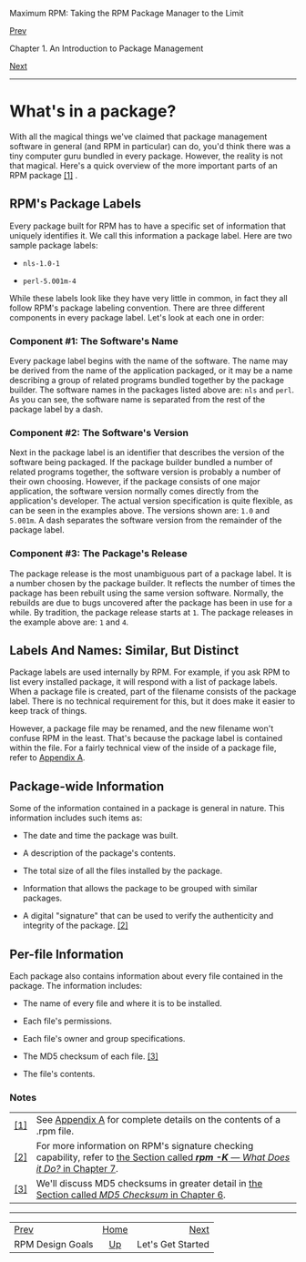 <div class="NAVHEADER">

Maximum RPM: Taking the RPM Package Manager to the Limit

</div>

[Prev](s1-intro-to-rpm-rpm-design-goals.html)

Chapter 1. An Introduction to Package Management

[Next](s1-intro-to-rpm-lets-get-started.html)

-----

<div class="sect1">

# <span id="s1-intro-to-rpm-whats-in-package">What's in a package?</span>

With all the magical things we've claimed that package management
software in general (and RPM in particular) can do, you'd think there
was a tiny computer guru bundled in every package. However, the reality
is not that magical. Here's a quick overview of the more important parts
of an RPM package [<span class="footnote">\[1\]</span>](#FTN.AEN376) .

<div class="sect2">

## <span id="s2-intro-to-rpm-package-labels">RPM's Package Labels</span>

Every package built for RPM has to have a specific set of information
that uniquely identifies it. We call this information a package label.
Here are two sample package labels:

  - `nls-1.0-1`

  - `perl-5.001m-4`

While these labels look like they have very little in common, in fact
they all follow RPM's package labeling convention. There are three
different components in every package label. Let's look at each one in
order:

<div class="sect3">

### <span id="s3-intro-to-rpm-software-name">Component \#1: The Software's Name</span>

Every package label begins with the name of the software. The name may
be derived from the name of the application packaged, or it may be a
name describing a group of related programs bundled together by the
package builder. The software names in the packages listed above are:
`nls` and `perl`. As you can see, the software name is separated from
the rest of the package label by a dash.

</div>

<div class="sect3">

### <span id="s3-intro-to-rpm-software-version">Component \#2: The Software's Version</span>

Next in the package label is an identifier that describes the version of
the software being packaged. If the package builder bundled a number of
related programs together, the software version is probably a number of
their own choosing. However, if the package consists of one major
application, the software version normally comes directly from the
application's developer. The actual version specification is quite
flexible, as can be seen in the examples above. The versions shown are:
`1.0` and `5.001m`. A dash separates the software version from the
remainder of the package label.

</div>

<div class="sect3">

### <span id="s3-intro-to-rpm-package-release">Component \#3: The Package's Release</span>

The package release is the most unambiguous part of a package label. It
is a number chosen by the package builder. It reflects the number of
times the package has been rebuilt using the same version software.
Normally, the rebuilds are due to bugs uncovered after the package has
been in use for a while. By tradition, the package release starts at
`1`. The package releases in the example above are: `1` and `4`.

</div>

</div>

<div class="sect2">

## <span id="s2-intro-to-rpm-labels-names">Labels And Names: Similar, But Distinct</span>

Package labels are used internally by RPM. For example, if you ask RPM
to list every installed package, it will respond with a list of package
labels. When a package file is created, part of the filename consists of
the package label. There is no technical requirement for this, but it
does make it easier to keep track of things.

However, a package file may be renamed, and the new filename won't
confuse RPM in the least. That's because the package label is contained
within the file. For a fairly technical view of the inside of a package
file, refer to [Appendix A](ch-rpm-file-format.html).

</div>

<div class="sect2">

## <span id="s2-intro-to-rpm-package-wide-information">Package-wide Information</span>

Some of the information contained in a package is general in nature.
This information includes such items as:

  - The date and time the package was built.

  - A description of the package's contents.

  - The total size of all the files installed by the package.

  - Information that allows the package to be grouped with similar
    packages.

  - A digital "signature" that can be used to verify the authenticity
    and integrity of the package.
    [<span class="footnote">\[2\]</span>](#FTN.AEN434)

</div>

<div class="sect2">

## <span id="s2-intro-to-rpm-per-file-information">Per-file Information</span>

Each package also contains information about every file contained in the
package. The information includes:

  - The name of every file and where it is to be installed.

  - Each file's permissions.

  - Each file's owner and group specifications.

  - The MD5 checksum of each file.
    [<span class="footnote">\[3\]</span>](#FTN.AEN452)

  - The file's contents.

</div>

</div>

### Notes

|                                                                                     |                                                                                                                                                                                             |
| ----------------------------------------------------------------------------------- | ------------------------------------------------------------------------------------------------------------------------------------------------------------------------------------------- |
| [<span class="footnote">\[1\]</span>](s1-intro-to-rpm-whats-in-package.html#AEN376) | See [Appendix A](ch-rpm-file-format.html) for complete details on the contents of a .rpm file.                                                                                              |
| [<span class="footnote">\[2\]</span>](s1-intro-to-rpm-whats-in-package.html#AEN434) | For more information on RPM's signature checking capability, refer to [the Section called ***rpm -K** — What Does it Do?* in Chapter 7](ch-rpm-checksig.html#s1-rpm-checksig-what-it-does). |
| [<span class="footnote">\[3\]</span>](s1-intro-to-rpm-whats-in-package.html#AEN452) | We'll discuss MD5 checksums in greater detail in [the Section called *MD5 Checksum* in Chapter 6](ch-rpm-verify.html#s3-rpm-verify-md5-checksum).                                           |

<div class="NAVFOOTER">

-----

|                                               |                            |                                               |
| :-------------------------------------------- | :------------------------: | --------------------------------------------: |
| [Prev](s1-intro-to-rpm-rpm-design-goals.html) |     [Home](index.html)     | [Next](s1-intro-to-rpm-lets-get-started.html) |
| RPM Design Goals                              | [Up](ch-intro-to-rpm.html) |                             Let's Get Started |

</div>
